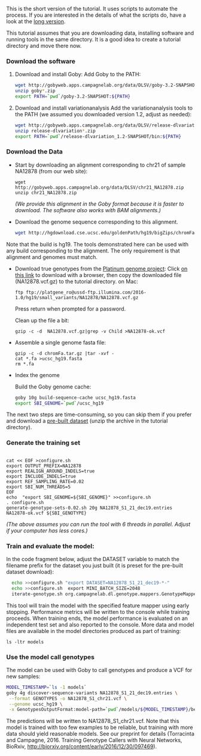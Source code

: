 This is the short version of the tutorial. It uses scripts to automate the process. If you are interested in the details of what
the scripts do, have a look at the [long version](./GENOTYPE-TUTORIAL-LONG.md).

This tutorial assumes that you are downloading data, installing software and running tools in the 
same directory. It is a good idea to create a tutorial directory and move there now. 

### Download the software

 1. Download and install Goby:
Add Goby to the PATH:
    ```sh
    wget http://gobyweb.apps.campagnelab.org/data/DLSV/goby-3.2-SNAPSHOT.zip    
    unzip goby*.zip
    export PATH=`pwd`/goby-3.2-SNAPSHOT:${PATH}
    ```

2. Download and install variationanalysis
Add the variationanalysis tools to the PATH (we assumed you downloaded version 1.2, adjust as needed):
    ```sh
    wget http://gobyweb.apps.campagnelab.org/data/DLSV/release-dlvariation_1.2-SNAPSHOT.zip 
    unzip release-dlvariation*.zip
    export PATH=`pwd`/release-dlvariation_1.2-SNAPSHOT/bin:${PATH}
    ```

### Download the Data
- Start by downloading an alignment corresponding to chr21 of sample NA12878 (from our web site):

    ```
    wget http://gobyweb.apps.campagnelab.org/data/DLSV/chr21_NA12878.zip
    unzip chr21_NA12878.zip
    ```
     _(We provide this alignment in the Goby format because it is faster to download. The software also 
    works with BAM alignments.)_
 - Download the genome sequence corresponding to this alignment.
    ```sh
    wget http://hgdownload.cse.ucsc.edu/goldenPath/hg19/bigZips/chromFa.tar.gz
    ```
Note that the build is hg19. The tools demonstrated here can be used with any build corresponding to the alignment.
The only requirement is that alignment and genomes must match.

 - Download true genotypes from the [Platinum genome project](http://www.illumina.com/platinumgenomes/):
Click [on this link](ftp://platgene_ro@ussd-ftp.illumina.com/2016-1.0/hg19/small_variants/NA12878/NA12878.vcf.gz) 
to download with a browser, then copy the downloaded file (NA12878.vcf.gz) to the tutorial
directory.
on Mac:
    ````
    ftp ftp://platgene_ro@ussd-ftp.illumina.com/2016-1.0/hg19/small_variants/NA12878/NA12878.vcf.gz
    ````
    Press return when prompted for a password.
    
    Clean up the file a bit:
    ````
    gzip -c -d  NA12878.vcf.gz|grep -v Child >NA12878-ok.vcf
    ````
    
 - Assemble a single genome fasta file:
    ```
    gzip -c -d chromFa.tar.gz |tar -xvf -
    cat *.fa >ucsc_hg19.fasta
    rm *.fa
    ```

 - Index the genome
   
   Build the Goby genome cache:
   ```sh
   goby 10g build-sequence-cache ucsc_hg19.fasta
   export SBI_GENOME=`pwd`/ucsc_hg19
   ```
The next two steps are time-consuming, so you can skip them if you prefer and 
download a [pre-built dataset](http://gobyweb.apps.campagnelab.org/data/DLSV/chr21-NA12878-sbi-dataset-17-1-1.zip) 
(unzip the archive in the tutorial directory).

### Generate the training set

   ```
  
cat << EOF >configure.sh 
export OUTPUT_PREFIX=NA12878
export REALIGN_AROUND_INDELS=true
export INCLUDE_INDELS=true
export REF_SAMPLING_RATE=0.02
export SBI_NUM_THREADS=5
EOF
   echo  "export SBI_GENOME=${SBI_GENOME}" >>configure.sh
   . configure.sh 
   generate-genotype-sets-0.02.sh 20g NA12878_S1_21_dec19.entries NA12878-ok.vcf ${SBI_GENOTYPE}
   ```
   _(The above assumes you can run the tool with 6 threads in parallel. Adjust if your computer
     has less cores.)_
     
### Train and evaluate the model:
In the code fragment below, adjust the DATASET variable to match the filename prefix 
for the dataset you just built (it is preset for the pre-built dataset download):
   ```sh   
     echo >>configure.sh "export DATASET=NA12878_S1_21_dec19-*-"
     echo >>configure.sh  export MINI_BATCH_SIZE=2048
     iterate-genotype.sh org.campagnelab.dl.genotype.mappers.GenotypeMapperV26 0
   ```
This tool will train the model with the specified feature mapper using early stopping. 
Performance metrics will be written to the console while training proceeds. When training ends,
the model performance is evaluated on an independent test set and also reported to the console.
More data and model files are available in the model directories produced as part of training:
 
```
ls -ltr models
```

### Use the model call genotypes
The model can be used with  Goby to call genotypes and produce a VCF for new samples:

```sh
MODEL_TIMESTAMP=`ls -1 models`
goby 4g discover-sequence-variants NA12878_S1_21_dec19.entries \
 --format GENOTYPES -o NA12878_S1_chr21.vcf \
 --genome ucsc_hg19 \
 -x GenotypesOutputFormat:model-path=`pwd`/models/${MODEL_TIMESTAMP}/bestAUC-ComputationGraph.bin \
```
The predictions will be written to NA12878_S1_chr21.vcf. 
Note that this model is trained with too few examples to be reliable, but training with more data 
should yield reasonable models. See our preprint for details (Torracinta and Campagne, 2016. 
Training Genotype Callers with Neural Networks, BioRxiv, http://biorxiv.org/content/early/2016/12/30/097469).
